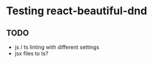 # Testing react-beautiful-dnd

## TODO

- js / ts linting with different settings
- jsx files to ts?
